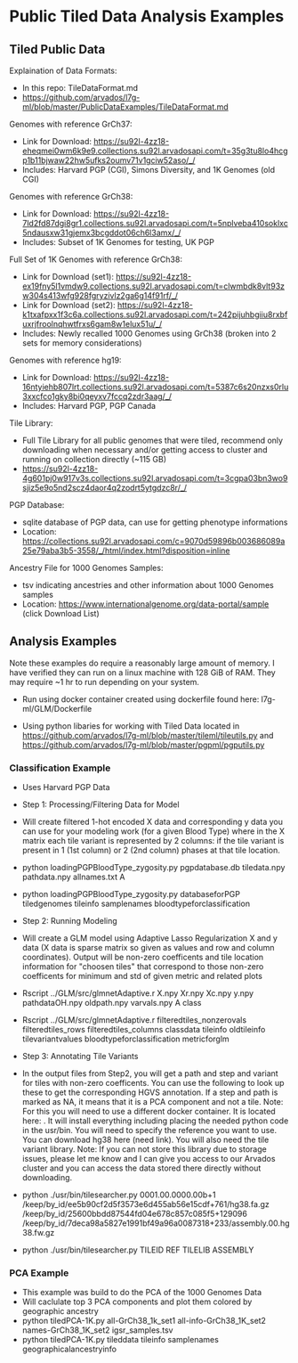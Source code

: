 <h1>Public Tiled Data Analysis Examples</h1>   

<h2>Tiled Public Data</h2>

Explaination of Data Formats:
* In this repo: TileDataFormat.md 
* https://github.com/arvados/l7g-ml/blob/master/PublicDataExamples/TileDataFormat.md

Genomes with reference GrCh37: 
* Link for Download: https://su92l-4zz18-eheqmei0wm6k9e9.collections.su92l.arvadosapi.com/t=35g3tu8lo4hcgp1b11bjwaw22hw5ufks2oumv71v1gciw52aso/_/
* Includes: Harvard PGP (CGI), Simons Diversity, and 1K Genomes (old CGI)

Genomes with reference GrCh38:
* Link for Download: https://su92l-4zz18-7ld2fd87dgi8gr1.collections.su92l.arvadosapi.com/t=5nplveba410soklxc5ndausxw31gjemx3bcgddot06ch6l3amx/_/
* Includes: Subset of 1K Genomes for testing, UK PGP 

Full Set of 1K Genomes with reference GrCh38:
* Link for Download (set1): https://su92l-4zz18-ex19fny5l1vmdw9.collections.su92l.arvadosapi.com/t=clwmbdk8vlt93zw304s413wfg928fgryzivlz2ga6g14f91rf/_/
* Link for Download (set2): https://su92l-4zz18-k1txafpxx1f3c6a.collections.su92l.arvadosapi.com/t=242pijuhbgiiu8rxbfuxrjfroolnqhwtfrxs6gam8w1elux51u/_/
* Includes:  Newly recalled 1000 Genomes using GrCh38 (broken into 2 sets for memory considerations)

Genomes with reference hg19:
* Link for Download: https://su92l-4zz18-16ntyiehb807lrt.collections.su92l.arvadosapi.com/t=5387c6s20nzxs0rlu3xxcfco1gky8bi0qeyxv7fccq2zdr3aag/_/
* Includes: Harvard PGP, PGP Canada 

Tile Library:
* Full Tile Library for all public genomes that were tiled, recommend only downloading when necessary and/or getting access to cluster and running on collection directly (~115 GB)
* https://su92l-4zz18-4g601pj0w917v3s.collections.su92l.arvadosapi.com/t=3cgpa03bn3wo9sjiz5e9o5nd2scz4daor4q2zodrt5ytgdzc8r/_/ 

PGP Database:
* sqlite database of PGP data, can use for getting phenotype informations
* Location: https://collections.su92l.arvadosapi.com/c=9070d59896b003686089a25e79aba3b5-3558/_/html/index.html?disposition=inline

Ancestry File for 1000 Genomes Samples:
* tsv indicating ancestries and other information about 1000 Genomes samples
* Location: https://www.internationalgenome.org/data-portal/sample  (click Download List) 

<h2>Analysis Examples</h2>

Note these examples do require a reasonably large amount of memory.  I have verified they can run on a linux machine with 128 GiB of RAM. They may require ~1 hr to run depending on your system.

* Run using docker container created using dockerfile found here: l7g-ml/GLM/Dockerfile  

* Using python libaries for working with Tiled Data located in https://github.com/arvados/l7g-ml/blob/master/tileml/tileutils.py and https://github.com/arvados/l7g-ml/blob/master/pgpml/pgputils.py 

<h3>Classification Example</h3>

* Uses Harvard PGP Data

* Step 1: Processing/Filtering Data for Model</li>

* Will create filtered 1-hot encoded X data and corresponding y data you can use for your modeling work (for a given Blood Type) where in the X matrix each tile variant is represented by 2 columns: if the tile variant is present in 1 (1st column) or 2 (2nd column) phases at that tile location.</li>

* python loadingPGPBloodType_zygosity.py pgpdatabase.db tiledata.npy pathdata.npy allnames.txt A
* python loadingPGPBloodType_zygosity.py databaseforPGP tiledgenomes tileinfo samplenames bloodtypeforclassification

* Step 2: Running Modeling 
* Will create a GLM model using Adaptive Lasso Regularization X and y data (X data is sparse matrix so given as values and row and column coordinates). Output will be non-zero coefficents and tile location information for "choosen tiles" that correspond to those non-zero coefficents for minimum and std of given metric and related plots
* Rscript ../GLM/src/glmnetAdaptive.r X.npy Xr.npy Xc.npy y.npy pathdataOH.npy oldpath.npy varvals.npy A class
* Rscript ../GLM/src/glmnetAdaptive.r filteredtiles_nonzerovals filteredtiles_rows filteredtiles_columns classdata tileinfo oldtileinfo tilevariantvalues bloodtypeforclassification metricforglm

* Step 3: Annotating Tile Variants
* In the output files from Step2, you will get a path and step and variant for tiles with non-zero coefficents. You can use the following to look up these to get the corresponding HGVS annotation.  If a step and path is marked as NA, it means that it is a PCA component and not a tile. Note: For this you will need to use a different docker container.  It is located here: .  It will install everything including placing the needed python code in the usr/bin.  You will need to specify the reference you want to use. You can download hg38 here (need link).  You will also need the tile variant library. Note: If you can not store this library due to storage issues, please let me know and I can give you access to our Arvados cluster and you can access the data stored there directly without downloading.  

* python ./usr/bin/tilesearcher.py 0001.00.0000.00b+1 /keep/by_id/ee5b90cf2d5f3573e6d455ab56e15cdf+761/hg38.fa.gz /keep/by_id/25600bbdd87544fd04e678c857c085f5+129096 /keep/by_id/7deca98a5827e1991bf49a96a0087318+233/assembly.00.hg38.fw.gz
* python ./usr/bin/tilesearcher.py TILEID REF TILELIB ASSEMBLY

<h3>PCA Example</h3>

* This example was build to do the PCA of the 1000 Genomes Data
* Will caclulate top 3 PCA components and plot them colored by geographic ancestry
* python tiledPCA-1K.py all-GrCh38_1k_set1 all-info-GrCh38_1K_set2 names-GrCh38_1K_set2 igsr_samples.tsv
* python tiledPCA-1K.py tileddata tileinfo samplenames geographicalancestryinfo
